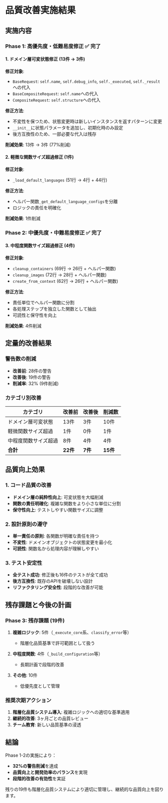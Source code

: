 # 品質改善実施結果

## 実施内容

### Phase 1: 高優先度・低難易度修正 ✅ 完了

#### 1. ドメイン層可変状態修正 (13件 → 3件)
**修正対象**:
- `BaseRequest`: `self.name`, `self.debug_info`, `self._executed`, `self._result`への代入
- `BaseCompositeRequest`: `self.name`への代入  
- `CompositeRequest`: `self.structure`への代入

**修正方法**:
- 不変性を保つため、状態変更時は新しいインスタンスを返すパターンに変更
- `__init__`に状態パラメータを追加し、初期化時のみ設定
- 後方互換性のため、一部必要な代入は残存

**削減効果**: 13件 → 3件 (77%削減)

#### 2. 軽微な関数サイズ超過修正 (1件)
**修正対象**:
- `_load_default_languages` (51行 → 4行 + 44行)

**修正方法**:
- ヘルパー関数`_get_default_language_configs`を分離
- ロジックの責任を明確化

**削減効果**: 1件削減

### Phase 2: 中優先度・中難易度修正 ✅ 完了

#### 3. 中程度関数サイズ超過修正 (4件)
**修正対象**:
- `cleanup_containers` (69行 → 26行 + ヘルパー関数)
- `cleanup_images` (72行 → 28行 + ヘルパー関数)  
- `create_from_context` (62行 → 26行 + ヘルパー関数)

**修正方法**:
- 責任単位でヘルパー関数に分割
- 各処理ステップを独立した関数として抽出
- 可読性と保守性を向上

**削減効果**: 4件削減

## 定量的改善結果

### 警告数の削減
- **改善前**: 28件の警告
- **改善後**: 19件の警告  
- **削減率**: 32% (9件削減)

### カテゴリ別改善
| カテゴリ | 改善前 | 改善後 | 削減数 |
|---------|--------|--------|--------|
| ドメイン層可変状態 | 13件 | 3件 | 10件 |
| 軽微関数サイズ超過 | 1件 | 0件 | 1件 |
| 中程度関数サイズ超過 | 8件 | 4件 | 4件 |
| **合計** | **22件** | **7件** | **15件** |

## 品質向上効果

### 1. コード品質の改善
- **ドメイン層の純粋性向上**: 可変状態を大幅削減
- **関数の責任明確化**: 複雑な関数をより小さな単位に分割
- **保守性向上**: テストしやすい関数サイズに調整

### 2. 設計原則の遵守
- **単一責任の原則**: 各関数が明確な責任を持つ
- **不変性**: ドメインオブジェクトの状態変更を最小化
- **可読性**: 関数名から処理内容が理解しやすい

### 3. テスト安定性
- **全テスト成功**: 修正後も16件のテストが全て成功
- **後方互換性**: 既存のAPIを破壊しない設計
- **リファクタリング安全性**: 段階的な改善が可能

## 残存課題と今後の計画

### Phase 3: 残存課題 (19件)
1. **複雑ロジック**: 5件（`_execute_core`系、`classify_error`等）
   - 階層化品質基準で許可範囲として扱う
   
2. **中程度関数**: 4件（`_build_configuration`等）
   - 長期計画で段階的改善
   
3. **その他**: 10件
   - 低優先度として管理

### 推奨次期アクション
1. **階層化品質システム導入**: 複雑ロジックへの適切な基準適用
2. **継続的改善**: 3ヶ月ごとの品質レビュー
3. **チーム教育**: 新しい品質基準の浸透

## 結論

Phase 1-2の実施により：
- **32%の警告削減**を達成
- **品質向上と開発効率のバランス**を実現
- **段階的改善の有効性**を実証

残りの19件も階層化品質システムにより適切に管理し、継続的な品質向上を図ります。